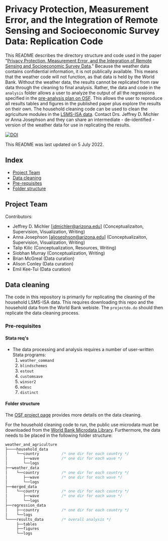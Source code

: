 # Privacy Protection, Measurement Error, and the Integration of Remote Sensing and Socioeconomic Survey Data: Replication Code

This README describes the directory structure and code used in the paper "[Privacy Protection, Measurement Error, and the Integration of Remote Sensing and Socioeconomic Survey Data][1]." Because the weather data contains confidential information, it is not publically available. This means that the weather code will not function, as that data is held by the World Bank. Without the weather data, the results cannot be replicated from raw data through the cleaning to final analysis. Rather, the data and code in the `analysis` folder allows a user to analyze the output of all the regressions specified in the [pre-analysis plan on OSF][3]. This allows the user to reproduce all results tables and figures in the published paper plus explore the results on their own. The household cleaning code can be used to clean the agriculture modules in the [LSMS-ISA data][2]. Contact Drs. Jeffrey D. Michler or Anna Josephson and they can share an intermediate - de-identified - version of the weather data for use in replicating the results.

[![DOI](https://zenodo.org/badge/510811151.svg)](https://zenodo.org/badge/latestdoi/510811151)

This README was last updated on 5 July 2022. 

 ## Index

 - [Project Team](#project-team)
 - [Data cleaning](#data-cleaning)
 - [Pre-requisites](#pre-requisites)
 - [Folder structure](#folder-structure)

## Project Team

Contributors:
* Jeffrey D. Michler [jdmichler@arizona.edu] (Conceptualizaiton, Supervision, Visualization, Writing)
* Anna Josephson [aljosephson@arizona.edu] (Conceptualizaiton, Supervision, Visualization, Writing)
* Talip Kilic (Conceptualization, Resources, Writing)
* Siobhan Murray (Conceptualization, Writing)
* Brian McGreal (Data curation)
* Alison Conley (Data curation)
* Emil Kee-Tui (Data curation)

## Data cleaning

The code in this repository is primarily for replicating the cleaning of the household LSMS-ISA data. This requires downloading this repo and the household data from the World Bank webiste. The `projectdo.do` should then replicate the data cleaning process.

### Pre-requisites

#### Stata req's

  * The data processing and analysis requires a number of user-written
    Stata programs:
    1. `weather_command`
    2. `blindschemes`
    3. `estout`
    4. `customsave`
    5. `winsor2`
    6. `mdesc`
    7. `distinct`

#### Folder structure

The [OSF project page][3] provides more details on the data cleaning.

For the household cleaning code to run, the public use microdata must be downloaded from the [World Bank Microdata Library][2]. Furthermore, the data needs to be placed in the following folder structure:<br>

```stata
weather_and_agriculture
├────household_data      
│    └──country          /* one dir for each country */
│       ├──wave          /* one dir for each wave */
│       └──logs
├──weather_data
│    └──country          /* one dir for each country */
│       ├──wave          /* one dir for each wave */
│       └──logs
├──merged_data
│    └──country          /* one dir for each country */
│       ├──wave          /* one dir for each wave */
│       └──logs
├──regression_data
│    ├──country          /* one dir for each country */
│    └──logs
└────results_data        /* overall analysis */
     ├──tables
     ├──figures
     └──logs
```

  [1]: https://doi.org/10.1016/j.jdeveco.2022.102927
  [2]: https://www.worldbank.org/en/programs/lsms/initiatives/lsms-ISA
  [3]: https://osf.io/8hnz5/
